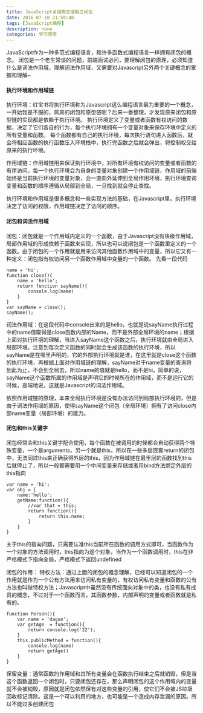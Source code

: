 ```yaml
---
title: JavaScript关键概念理解之闭包
date: 2016-07-10 21:59:48
tags: [JavaScript编程]
description: none
categories: 学习感悟
---
```


JavaScript作为一种多范式编程语言，和许多函数式编程语言一样拥有闭包的概念。
闭包是一个老生常谈的问题，前端面试必问，要理解闭包的原理，必须知道什么是词法作用域，理解词法作用域，又需要对Javascript另外两个关键概念的掌握和理解~

<!--more-->
#### 执行环境和作用域链
执行环境：红宝书将执行环境称为Javascript这么编程语言最为重要的一个概念，一开始我是不服的，屌屌的闭包和原型链呢？后来一番整理，才发现原来闭包和原型链的实现都是依赖于执行环境。
执行环境定义了变量或者函数有权访问的数据，决定了它们各自的行为，每个执行环境拥有一个变量对象来保存环境中定义的所有变量和函数。
每个函数都有自己的执行环境，每次执行语句进入函数后，就会将相应函数的执行函数压入环境栈中，执行完函数之后就会弹出，将控制权交给原来的执行环境。

作用域链：作用域链用来保证执行环境中，对所有环境有权访问的变量或者函数的有序访问。每一个执行环境会为自身的变量对象创建一个作用域链，作用域的前端始终是当前执行环境的变量对象，会一直向外延伸到全局作用环境，执行环境查询变量和函数的顺序遵循从局部到全局，一旦找到就会停止查找。

执行环境和作用域是很多概念和一些实现方法的基础，在Javascript里，执行环境决定了访问的权限，作用域链决定了访问的顺序。

#### 闭包和词法作用域
闭包：闭包就是一个作用域内定义的一个函数，由于Javascript没有块级作用域，局部作用域的形成依赖于函数来实现，所以也可以说闭包是一个函数里定义的一个函数。由于闭包的一个作用就是用来访问其他函数作用域中的变量，所以它又有一种定义：闭包指有权访问另一个函数作用域中变量的一个函数。
先看一段代码
```
name = 'hi';
function close(){
    name = 'hello';
    return function sayName(){
        console.log(name)
    }
}
var sayName = close();
sayName();
```
词法作用域：在这段代码中console出来的是hello，也就是说sayName执行过程中的name值取得是close函数内部的Name，而不是外部全局环境的name；根据上面对执行环境的理解，当进入sayName这个函数之后，执行环境就由全局进入局部环境，注意到每次定义函数的同时就会生成该函数的执行环境，所以sayName是在哪里声明的，它的外部执行环境就是谁，在这里就是close这个函数的执行环境，再根据上面对作用域链的理解，sayName对于name变量的查询将到此为止，不会到全局去，所以name的值就是hello，而不是hi，简单的说，sayName这个函数所属的作用域是声明它的时候所在的作用域，而不是运行它的时候，高端地说，这就是Javascript的词法作用域。

依照作用域链的原理，本来全局执行环境是没有办法访问到局部执行环境的，但是由于词法作用域的原因，使得sayName这个闭包（全局环境）拥有了访问close内部name变量（局部环境）的能力。

#### 闭包和this关键字
闭包经常会和this关键字配合使用，每个函数在被调用的时候都会自动获得两个特殊变量，一个是arguments，另一个就是this，所以在一些多层嵌套return的闭包中，无法同过this来正确获得外层的this，因为作用域链在最里层的函数找到this后就停止了，所以一般都需要用一个中间变量来存储或者用bind方法绑定外层的this指向
```
var name = 'hi';
var obj = {
    name:'hello';
    getName:function(){
        //var that = this;
        return function(){
            return this.name;
        }
    }
}
```
关于this的指向问题，只需要认准this当前所在函数的调用方式即可，当函数作为一个对象的方法调用时，this指向为这个对象，当作为一个函数调用时，this在非严格模式下指向全局，严格模式下返回undefined

闭包的作用：
特权方法：通过上面的闭包的概念理解，已经可以知道闭包的一个作用就是作为一个公有方法用来访问私有变量的，有权访问私有变量和函数的公有方法也叫做特权方法；Javascript中虽然没有传统面向对象中的类，也没有私有成员的概念，不过对于一个函数而言，其函数参数，内部声明的变量或者函数就是私有的。
```
function Person(){
    var name = 'daguo';
    var getAge  = function(){
        return console.log('22');
    }
    this.publicMethod = function(){
        console.log(name)
        return getAge()
    }
}
```
保留变量：通常函数的作用域和其所有变量会在函数执行结束之后就销毁，但是当这个函数返回一个闭包时，只要闭包还存在，那么声明闭包的这个作用域内的变量就不会被销毁，原因就是闭包依然保有对这些变量的引用，使它们不会被JS垃圾回收标记清除。这是一个可以利用的地方，也可能是一个造成内存泄漏的原因。所以不能过多创建闭包









